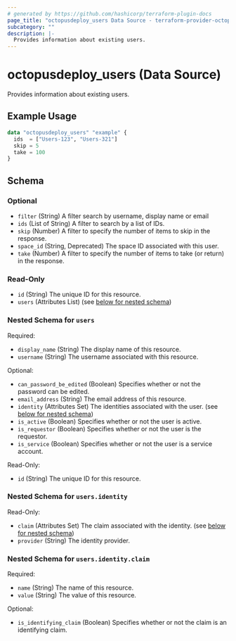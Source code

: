 ```yaml
---
# generated by https://github.com/hashicorp/terraform-plugin-docs
page_title: "octopusdeploy_users Data Source - terraform-provider-octopusdeploy"
subcategory: ""
description: |-
  Provides information about existing users.
---
```


# octopusdeploy_users (Data Source)

Provides information about existing users.

## Example Usage

```terraform
data "octopusdeploy_users" "example" {
  ids  = ["Users-123", "Users-321"]
  skip = 5
  take = 100
}
```

<!-- schema generated by tfplugindocs -->
## Schema

### Optional

- `filter` (String) A filter search by username, display name or email
- `ids` (List of String) A filter to search by a list of IDs.
- `skip` (Number) A filter to specify the number of items to skip in the response.
- `space_id` (String, Deprecated) The space ID associated with this user.
- `take` (Number) A filter to specify the number of items to take (or return) in the response.

### Read-Only

- `id` (String) The unique ID for this resource.
- `users` (Attributes List) (see [below for nested schema](#nestedatt--users))

<a id="nestedatt--users"></a>
### Nested Schema for `users`

Required:

- `display_name` (String) The display name of this resource.
- `username` (String) The username associated with this resource.

Optional:

- `can_password_be_edited` (Boolean) Specifies whether or not the password can be edited.
- `email_address` (String) The email address of this resource.
- `identity` (Attributes Set) The identities associated with the user. (see [below for nested schema](#nestedatt--users--identity))
- `is_active` (Boolean) Specifies whether or not the user is active.
- `is_requestor` (Boolean) Specifies whether or not the user is the requestor.
- `is_service` (Boolean) Specifies whether or not the user is a service account.

Read-Only:

- `id` (String) The unique ID for this resource.

<a id="nestedatt--users--identity"></a>
### Nested Schema for `users.identity`

Read-Only:

- `claim` (Attributes Set) The claim associated with the identity. (see [below for nested schema](#nestedatt--users--identity--claim))
- `provider` (String) The identity provider.

<a id="nestedatt--users--identity--claim"></a>
### Nested Schema for `users.identity.claim`

Required:

- `name` (String) The name of this resource.
- `value` (String) The value of this resource.

Optional:

- `is_identifying_claim` (Boolean) Specifies whether or not the claim is an identifying claim.
